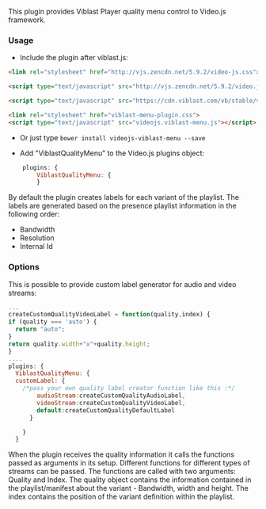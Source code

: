 This plugin provides Viblast Player quality menu control to Video.js framework.

### Usage

- Include the plugin after viblast.js:

```html
<link rel="stylesheet" href="http://vjs.zencdn.net/5.9.2/video-js.css">

<script type="text/javascript" src="http://vjs.zencdn.net/5.9.2/video.js"></script>

<script type="text/javascript" src="https://cdn.viblast.com/vb/stable/viblast.js"></script>

<link rel="stylesheet" href="viblast-menu-plugin.css">
<script type="text/javascript" src="videojs.viblast-menu.js"></script>

```
- Or just type ```bower install videojs-viblast-menu --save```

- Add "ViblastQualityMenu" to the Video.js plugins object:

```javascript
    plugins: {
    	ViblastQualityMenu: {
    	}

```
By default the plugin creates labels for each variant of the playlist.
The labels are generated based on the presence playlist information in the following order:
* Bandwidth
* Resolution
* Internal Id

### Options
This is possible to provide custom label generator for audio and video streams:
```javascript
...
createCustomQualityVideoLabel = function(quality,index) {
if (quality === 'auto') {
  return "auto";
}
return quality.width+"x"+quality.height;
}
....
plugins: {
  ViblastQualityMenu: {
  customLabel: {
    /*pass your own quality label creator function like this :*/
        audioStream:createCustomQualityAudioLabel,
        videoStream:createCustomQualityVideoLabel,
        default:createCustomQualityDefaultLabel
      }

    }
  }
```
When the plugin receives the quality information it calls the functions passed as arguments in its setup. Different functions for different types of streams can be passed.
The functions are called with two arguments: Quality and Index. The quality object contains the information contained in the playlist/manifest about the variant - Bandwidth, width and height. The index contains the position of the variant definition within the playlist.

